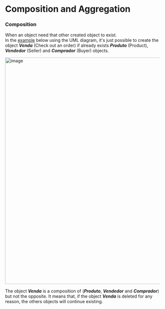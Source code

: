 # Composition and Aggregation

### Composition

When an object need that other created object to exist.<br>
In the [example]() below using the UML diagram, it's just possible to
create the object **_Venda_** (Check out an order) if already exists 
**_Produto_** (Product), **_Vendedor_** (Seller) and 
**_Comprador_** (Buyer) objects.

<img width="738" alt="image" src="https://github.com/maxfideles/tarefas-ebac-max/assets/61297641/cede0110-bfff-4f9a-b177-9d77ed2ff0f8"> <br>

The object **_Venda_** is a composition of (**_Produto_**, **_Vendedor_** and **_Comprador_**)
but not the opposite. It means that, if the object **_Venda_** is deleted for any reason, the others
objects will continue existing.